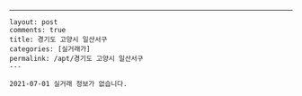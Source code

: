 ---
    layout: post
    comments: true
    title: 경기도 고양시 일산서구
    categories: [실거래가]
    permalink: /apt/경기도 고양시 일산서구
    ---

    2021-07-01 실거래 정보가 없습니다.

    